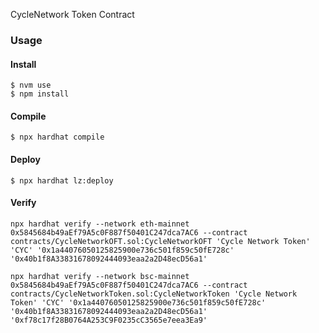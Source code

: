  CycleNetwork Token Contract

### Usage

#### Install
```aidl
$ nvm use
$ npm install
```
#### Compile
```aidl
$ npx hardhat compile
```
#### Deploy
```aidl
$ npx hardhat lz:deploy
```
#### Verify
```
npx hardhat verify --network eth-mainnet 0x5845684b49aEf79A5c0F887f50401C247dca7AC6 --contract contracts/CycleNetworkOFT.sol:CycleNetworkOFT 'Cycle Network Token' 'CYC' '0x1a44076050125825900e736c501f859c50fE728c' '0x40b1f8A33831678092444093eaa2a2D48ecD56a1'

npx hardhat verify --network bsc-mainnet 0x5845684b49aEf79A5c0F887f50401C247dca7AC6 --contract contracts/CycleNetworkToken.sol:CycleNetworkToken 'Cycle Network Token' 'CYC' '0x1a44076050125825900e736c501f859c50fE728c' '0x40b1f8A33831678092444093eaa2a2D48ecD56a1' '0xf78c17f28B0764A253C9F0235cC3565e7eea3Ea9'
```